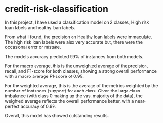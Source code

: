 # credit-risk-classification
In this project, I have used a classification model on 2 classes, High risk loan labels and healthy loan labels. 

From what I found, the precision on Healthy loan labels were immaculate. The high risk loan labels were also very accurate but, there were the occasional error or mistake.

The models accuracy predicted 99% of instances from both models. 

For the macro average, this is the unweighted average of the precision, recall, and F1-score for both classes, showing a strong overall performance with a macro average F1-score of 0.95.

For the weighted average, this is the average of the metrics weighted by the number of instances (support) for each class. Given the large class imbalance (with class 0 making up the vast majority of the data), the weighted average reflects the overall performance better, with a near-perfect accuracy of 0.99.

Overall, this model has showed outstanding results.
